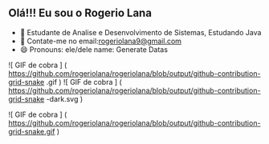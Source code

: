 ## Olá!!! Eu sou o Rogerio Lana


- 🌱 Estudante de Analise e Desenvolvimento de Sistemas, Estudando Java
- 💬 Contate-me no email:rogeriolana9@gmail.com
- 😄 Pronouns: ele/dele
name: Generate Datas


![ GIF de cobra ] ( https://github.com/rogeriolana/rogeriolana/blob/output/github-contribution-grid-snake .gif )
![ GIF de cobra ] ( https://github.com/rogeriolana/rogeriolana/blob/output/github-contribution-grid-snake -dark.svg )
  
![ GIF de cobra ] ( https://github.com/rogeriolana/rogeriolana/blob/output/github-contribution-grid-snake.gif )
